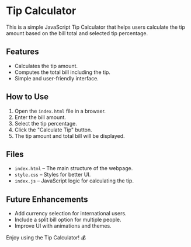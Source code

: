# Tip Calculator

This is a simple JavaScript Tip Calculator that helps users calculate the tip amount based on the bill total and selected tip percentage.

## Features
- Calculates the tip amount.
- Computes the total bill including the tip.
- Simple and user-friendly interface.

## How to Use
1. Open the `index.html` file in a browser.
2. Enter the bill amount.
3. Select the tip percentage.
4. Click the "Calculate Tip" button.
5. The tip amount and total bill will be displayed.

## Files
- `index.html` – The main structure of the webpage.
- `style.css` – Styles for better UI.
- `index.js` – JavaScript logic for calculating the tip.

## Future Enhancements
- Add currency selection for international users.
- Include a split bill option for multiple people.
- Improve UI with animations and themes.

Enjoy using the Tip Calculator! 💰
